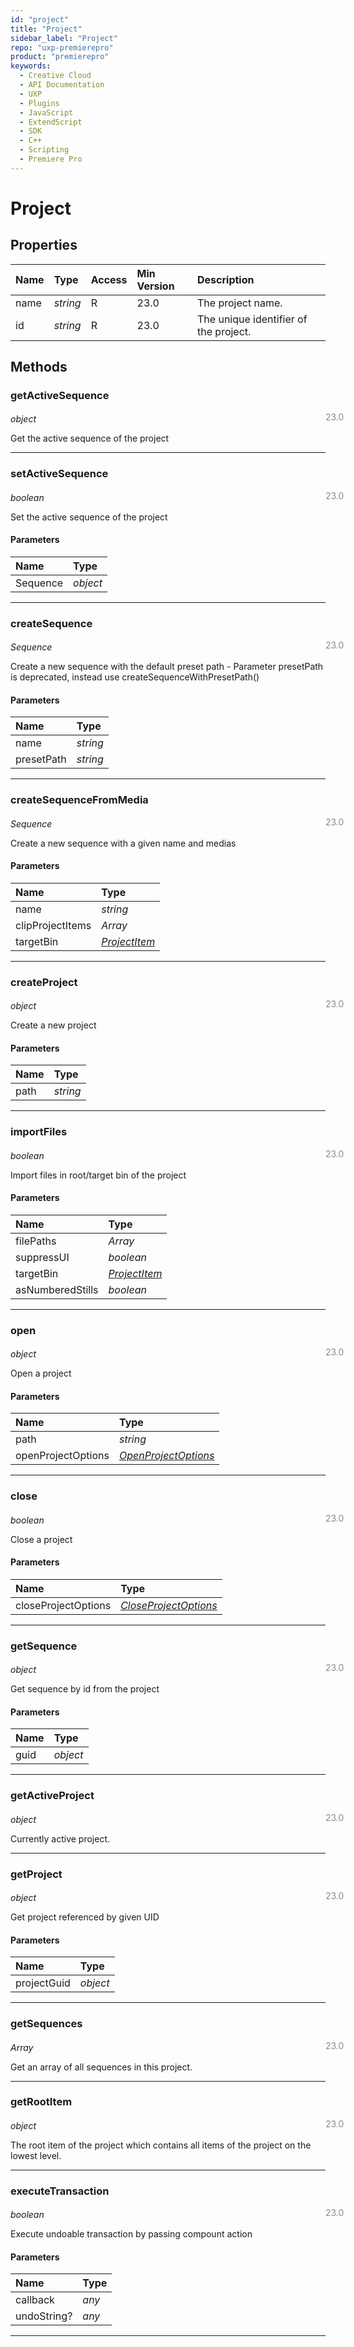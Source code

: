 ```yaml
---
id: "project"
title: "Project"
sidebar_label: "Project"
repo: "uxp-premierepro"
product: "premierepro"
keywords:
  - Creative Cloud
  - API Documentation
  - UXP
  - Plugins
  - JavaScript
  - ExtendScript
  - SDK
  - C++
  - Scripting
  - Premiere Pro
---
```


# Project

## Properties

| Name | Type | Access | Min Version | Description |
| :------ | :------ | :------ | :------ | :------ |
| name | *string* | R | 23.0 | The project name. |
| id | *string* | R | 23.0 | The unique identifier of the project. |

## Methods

### getActiveSequence

<span class="minversion" style="display: block; margin-bottom: -1em; margin-left: 36em; float:left; opacity:0.5;">23.0</span>

*object*

Get the active sequence of the project

___

### setActiveSequence

<span class="minversion" style="display: block; margin-bottom: -1em; margin-left: 36em; float:left; opacity:0.5;">23.0</span>

*boolean*

Set the active sequence of the project

#### Parameters

| Name | Type |
| :------ | :------ |
| Sequence | *object* |

___

### createSequence

<span class="minversion" style="display: block; margin-bottom: -1em; margin-left: 36em; float:left; opacity:0.5;">23.0</span>

*Sequence*

Create a new sequence with the default preset path - Parameter presetPath is deprecated, instead use createSequenceWithPresetPath()

#### Parameters

| Name | Type |
| :------ | :------ |
| name | *string* |
| presetPath | *string* |

___

### createSequenceFromMedia

<span class="minversion" style="display: block; margin-bottom: -1em; margin-left: 36em; float:left; opacity:0.5;">23.0</span>

*Sequence*

Create a new sequence with a given name and medias

#### Parameters

| Name | Type |
| :------ | :------ |
| name | *string* |
| clipProjectItems | *Array* |
| targetBin | [*ProjectItem*](/ppro_reference/classes/projectitem/) |

___

### createProject

<span class="minversion" style="display: block; margin-bottom: -1em; margin-left: 36em; float:left; opacity:0.5;">23.0</span>

*object*

Create a new project

#### Parameters

| Name | Type |
| :------ | :------ |
| path | *string* |

___

### importFiles

<span class="minversion" style="display: block; margin-bottom: -1em; margin-left: 36em; float:left; opacity:0.5;">23.0</span>

*boolean*

Import files in root/target bin of the project

#### Parameters

| Name | Type |
| :------ | :------ |
| filePaths | *Array* |
| suppressUI | *boolean* |
| targetBin | [*ProjectItem*](/ppro_reference/classes/projectitem/) |
| asNumberedStills | *boolean* |

___

### open

<span class="minversion" style="display: block; margin-bottom: -1em; margin-left: 36em; float:left; opacity:0.5;">23.0</span>

*object*

Open a project

#### Parameters

| Name | Type |
| :------ | :------ |
| path | *string* |
| openProjectOptions | [*OpenProjectOptions*](/ppro_reference/classes/openprojectoptions/) |

___

### close

<span class="minversion" style="display: block; margin-bottom: -1em; margin-left: 36em; float:left; opacity:0.5;">23.0</span>

*boolean*

Close a project

#### Parameters

| Name | Type |
| :------ | :------ |
| closeProjectOptions | [*CloseProjectOptions*](/ppro_reference/classes/closeprojectoptions/) |

___

### getSequence

<span class="minversion" style="display: block; margin-bottom: -1em; margin-left: 36em; float:left; opacity:0.5;">23.0</span>

*object*

Get sequence by id from the project

#### Parameters

| Name | Type |
| :------ | :------ |
| guid | *object* |

___

### getActiveProject

<span class="minversion" style="display: block; margin-bottom: -1em; margin-left: 36em; float:left; opacity:0.5;">23.0</span>

*object*

Currently active project.

___

### getProject

<span class="minversion" style="display: block; margin-bottom: -1em; margin-left: 36em; float:left; opacity:0.5;">23.0</span>

*object*

Get project referenced by given UID

#### Parameters

| Name | Type |
| :------ | :------ |
| projectGuid | *object* |

___

### getSequences

<span class="minversion" style="display: block; margin-bottom: -1em; margin-left: 36em; float:left; opacity:0.5;">23.0</span>

*Array*

Get an array of all sequences in this project.

___

### getRootItem

<span class="minversion" style="display: block; margin-bottom: -1em; margin-left: 36em; float:left; opacity:0.5;">23.0</span>

*object*

The root item of the project which contains all items of the project on the lowest level.

___

### executeTransaction

<span class="minversion" style="display: block; margin-bottom: -1em; margin-left: 36em; float:left; opacity:0.5;">23.0</span>

*boolean*

Execute undoable transaction by passing compount action

#### Parameters

| Name | Type |
| :------ | :------ |
| callback | *any* |
| undoString? | *any* |

___

